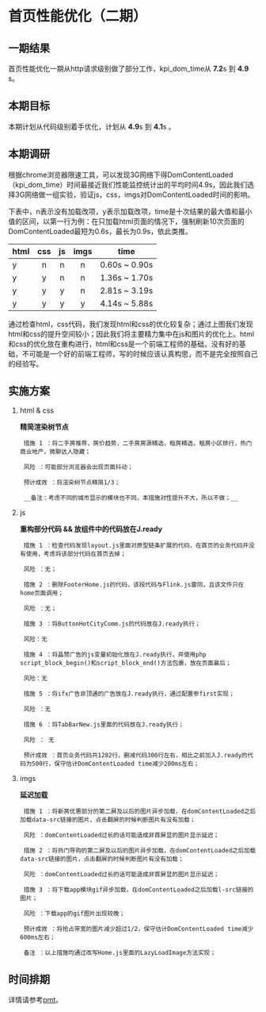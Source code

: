# 首页性能优化（二期）

## 一期结果

首页性能优化一期从http请求级别做了部分工作，kpi_dom_time从 **7.2**s 到 **4.9** s。

## 本期目标

本期计划从代码级别着手优化，计划从 **4.9**s 到 **4.1**s 。

## 本期调研

根据chrome浏览器限速工具，可以发现3G网络下得DomContentLoaded（kpi_dom_time）时间最接近我们性能监控统计出的平均时间4.9s，因此我们选择3G网络做一组实验，验证js，css，imgs对DomContentLoaded时间的影响。

下表中，n表示没有加载改项，y表示加载改项，time是十次结果的最大值和最小值的区间，以第一行为例：在只加载html页面的情况下，强制刷新10次页面的DomContentLoaded最短为0.6s，最长为0.9s，依此类推。

| html        | css           | js  | imgs | time
| ------------- |:-------------:|:-------------:|:-------------:|:-------------:|
|y    | n   | n  | n    | 0.60s ~ 0.90s
|y    | y   | n  | n    | 1.36s ~ 1.70s
|y    | y   | y  | n    | 2.81s ~ 3.19s
|y    | y   | y  | y    | 4.14s ~ 5.88s


通过检查html，css代码，我们发现html和css的优化较复杂；通过上图我们发现html和css的提升空间较小；因此我们将主要精力集中在js和图片的优化上。html和css的优化放在重构进行，html和css是一个前端工程师的基础，没有好的基础，不可能是一个好的前端工程师，写的时候应该认真构思，而不是完全按照自己的经验写。


## 实施方案

1. html & css

	**精简渲染树节点**
	
	    措施 1 ：将二手房推荐，房价趋势，二手房房源精选，租房精选，租房小区排行，热门商业地产，微聊达人隐藏；
	    
	    风险 ：可能部分浏览器会出现页面抖动；
	
	    预计成效 ：将渲染树节点精简1/3；
	    
	    __备注：考虑不同的城市显示的模块也不同，本措施对性提升不大，所以不做；__

3. js

	**重构部分代码 && 放组件中的代码放在J.ready**
	
        措施 1 ：检查代码发现layout.js里面对原型链条扩展的代码，在首页的业务代码并没有使用，考虑将该部分代码在首页去掉；
	
	    风险 ：无；
	
	    措施 2 ：删除FooterHome.js的代码，该段代码与Flink.js雷同，且该文件只在home页面调用；
	
	    风险 ：无；
	
	    措施 3 ：将ButtonHotCityComm.js的代码放在J.ready执行；
	
	    风险：无
	
	    措施 4 ：将晶赞广告的js变量初始化放在J.ready执行，并使用php script_block_begin()和script_block_end()方法包裹，放在页面最后；
	
	    风险：无
	
	    措施 5 ：将ifx广告非顶通的广告放在J.ready执行，通过配置参first实现；
	
	    风险 ：无
	
	    措施 6 ：将TabBarNew.js里面的代码放在J.ready执行；
	
	    风险 ： 无
	
	    预计成效 ：首页业务代码共1282行，删减代码300行左右，相比之前加入J.ready的代码为500行，保守估计DomContentLoaded time减少200ms左右；
	

4. imgs

	**延迟加载**
	
	    措施 1 ：将新房优惠部分的第二屏及以后的图片异步加载，在domContentLoaded之后加载data-src链接的图片，点击翻屏的时候判断图片有没有加载；
	
	    风险 ：domContentLoaded过长的话可能造成非首屏显的图片显示延迟；
	
	    措施 2 ：将热门导购的第二屏及以后的图片异步加载，在domContentLoaded之后加载data-src链接的图片，点击翻屏的时候判断图片有没有加载；
	
	    风险 ：domContentLoaded过长的话可能造成非首屏显的图片显示延迟；
	
	    措施 3 ：将下载app模块gif异步加载，在domContentLoaded之后加载l-src链接的图片；
	
	    风险 ：下载app的gif图片出现较晚；
	
	    预计成效 ：将抢占带宽的图片减少超过1/2，保守估计DomContentLoaded time减少600ms左右；	
	    
	    备注 ：以上措施均通过改写Home.js里面的LazyLoadImage方法实现；

## 时间排期

详情请参考[pmt](url:http://p.corp.anjuke.com/project/detail?id=24514)。



